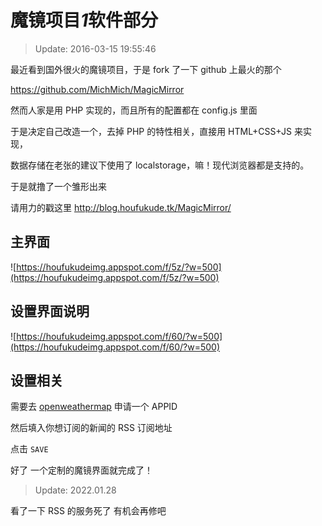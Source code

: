 # 魔镜项目*1*软件部分

> Update: 2016-03-15 19:55:46

最近看到国外很火的魔镜项目，于是 fork 了一下 github 上最火的那个

https://github.com/MichMich/MagicMirror

然而人家是用 PHP 实现的，而且所有的配置都在 config.js 里面

于是决定自己改造一个，去掉 PHP 的特性相关，直接用 HTML+CSS+JS 来实现，

数据存储在老张的建议下使用了 localstorage，嘛！现代浏览器都是支持的。

于是就撸了一个雏形出来

请用力的戳这里 http://blog.houfukude.tk/MagicMirror/

## 主界面

![https://houfukudeimg.appspot.com/f/5z/?w=500](https://houfukudeimg.appspot.com/f/5z/?w=500)

## 设置界面说明

![https://houfukudeimg.appspot.com/f/60/?w=500](https://houfukudeimg.appspot.com/f/60/?w=500)

## 设置相关

需要去 [openweathermap](http://openweathermap.org/api) 申请一个 APPID

然后填入你想订阅的新闻的 RSS 订阅地址

点击 `SAVE`

好了 一个定制的魔镜界面就完成了！

> Update: 2022.01.28

看了一下 RSS 的服务死了 有机会再修吧

